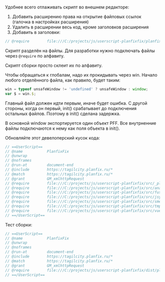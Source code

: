 Удобнее всего отлаживать скрипт во внешнем редакторе:

1. Добавить расширению права на открытие файловых ссылок (галочка в настройках расширения)
2. Удалить в расширении весь код, кроме заголовков расширения
3. Добавить в заголовки:
``` js
// @require        file:///C:/projects/js/userscript-planfixfix/planfixfix.user.js
```

Скрипт разделён на файлы. Для разработки нужно подключать файлы через `@require` по алфавиту.

Скрипт сборки просто склеит их по алфавиту.

Чтобы обращаться к глобалам, надо их прокидывать через win.
Начало любого отделённого файла, как правило, будет таким:
``` js
win = typeof unsafeWindow != 'undefined' ? unsafeWindow : window;
var $ = win.$;
```

Главный файл должен идти первым, иначе будет ошибка.
С другой стороны, когда он первый, init() срабатывает до подключения остальных файлов.
Поэтому в init() сделана задержка.

В основной window экспортируется один объект PFF.
Все внутрненние файлы подключаются к нему как поля объекта в init().

Обновляйте этот девелоперский кусок кода:
``` js
// ==UserScript==
// @name           PlanfixFix
// @unwrap
// @noframes
// @run-at         document-end
// @include        https://tagilcity.planfix.ru/*
// @match          https://tagilcity.planfix.ru/*
// @grant          GM_xmlhttpRequest
// @require        file:///C:/projects/js/userscript-planfixfix/src/_planfixfix.js
// @require        file:///C:/projects/js/userscript-planfixfix/src/analitics.js
// @require        file:///C:/projects/js/userscript-planfixfix/src/fuse.basic.min.js
// @require        file:///C:/projects/js/userscript-planfixfix/src/jsyaml.js
// @require        file:///C:/projects/js/userscript-planfixfix/src/smeta.js
// @require        file:///C:/projects/js/userscript-planfixfix/src/tmpls.js
// @require        file:///C:/projects/js/userscript-planfixfix/src/vue.min.js
// ==/UserScript==
```

Тест сборки:
``` js
// ==UserScript==
// @name           PlanfixFix
// @unwrap
// @noframes
// @run-at         document-end
// @include        https://tagilcity.planfix.ru/*
// @match          https://tagilcity.planfix.ru/*
// @grant          GM_xmlhttpRequest
// @require        file:///C:/projects/js/userscript-planfixfix/dist/planfixfix.user.js
// ==/UserScript==
```